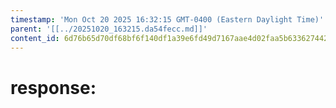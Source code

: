 ```yaml
---
timestamp: 'Mon Oct 20 2025 16:32:15 GMT-0400 (Eastern Daylight Time)'
parent: '[[../20251020_163215.da54fecc.md]]'
content_id: 6d76b65d70df68bf6f140df1a39e6fd49d7167aae4d02faa5b63362744266256
---
```


# response:

